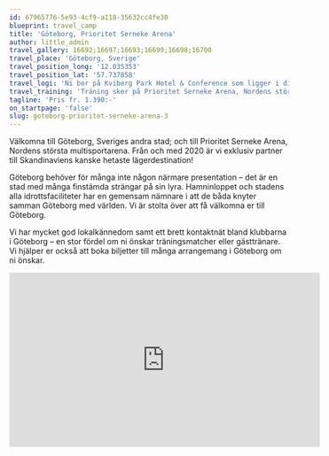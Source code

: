 ```yaml
---
id: 67965776-5e93-4cf9-a118-35632cc4fe30
blueprint: travel_camp
title: 'Göteborg, Prioritet Serneke Arena'
author: little_admin
travel_gallery: 16692;16697;16693;16699;16698;16700
travel_place: 'Göteborg, Sverige'
travel_position_long: '12.035353'
travel_position_lat: '57.737858'
travel_logi: 'Ni bor på Kviberg Park Hotel & Conference som ligger i direkt anslutning till Prioritet Serneke Arena. På hotellet finns ett fräsch och välutrustat gym samt konferenslokal mot kostnad.'
travel_training: 'Träning sker på Prioritet Serneke Arena, Nordens största multisportarena. Handbollsträningen bedriver ni i anläggningens A-hall som rymmer två stycken planer à 40x20 meter. I direkt anslutning till hallen ligger ert boende. I lokalerna finns ett Nordic Wellness-gym – perfekt för den som vill träna rehabilitering under lägret. Kontakta oss för prisinformation.'
tagline: 'Pris fr. 1.390:-'
on_startpage: 'false'
slug: goteborg-prioritet-serneke-arena-3
---
```

<p>Välkomna till Göteborg, Sveriges andra stad; och till Prioritet Serneke Arena, Nordens största multisportarena. Från och med 2020 är vi exklusiv partner till Skandinaviens kanske hetaste lägerdestination!</p>
<p>Göteborg behöver för många inte någon närmare presentation – det är en stad med många finstämda strängar på sin lyra. Hamninloppet och stadens alla idrottsfaciliteter har en gemensam nämnare i att de båda knyter samman Göteborg med världen. Vi är stolta över att få välkomna er till Göteborg.</p>
<p>Vi har mycket god lokalkännedom samt ett brett kontaktnät bland klubbarna i Göteborg – en stor fördel om ni önskar träningsmatcher eller gästtränare. Vi hjälper er också att boka biljetter till många arrangemang i Göteborg om ni önskar.</p>
<p><iframe width="560" height="315" src="https://www.youtube.com/embed/Hpv85gmkx08" frameborder="0" allow="accelerometer; autoplay; clipboard-write; encrypted-media; gyroscope; picture-in-picture" allowfullscreen></iframe></p>
